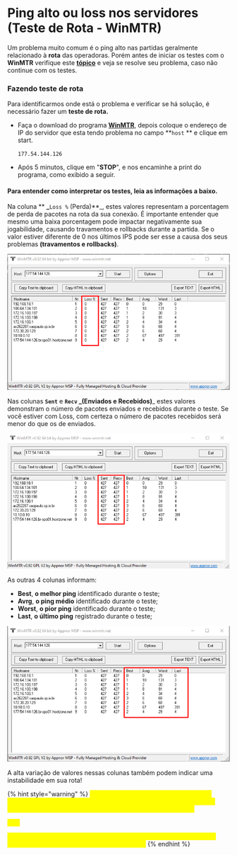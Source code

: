 # Ping alto ou loss nos servidores (Teste de Rota - WinMTR)

Um problema muito comum é o ping alto nas partidas geralmente relacionado à **rota** das operadoras. Porém antes de iniciar os testes com o **WinMTR** verifique este [**tópico**](https://docs.zkservidores.com/f.a.q-base-de-conhecimento/corrigindo-problemas-de-loos-and-choke-alto-nos-servidores) e veja se resolve seu problema, caso não continue com os testes.

### **Fazendo teste de rota**

Para identificarmos onde está o problema e verificar se há solução, é necessário fazer um **teste de rota.**

*   Faça o download do programa [**WinMTR**](https://winmtr.br.uptodown.com/windows), depois coloque o endereço de IP do servidor que esta tendo problema no campo **`host` ** e clique em start.

    ```
    177.54.144.126
    ```
* Após 5 minutos, clique em "**STOP**", e nos encaminhe a print do programa, como exibido a seguir.

#### **Para entender como interpretar os testes, leia as informações a baixo.**

Na coluna ** **_**`Loss %` (Perda)**_, estes valores representam a porcentagem de perda de pacotes na rota da sua conexão. É importante entender que mesmo uma baixa porcentagem pode impactar negativamente sua jogabilidade, causando travamentos e rollbacks durante a partida. Se o valor estiver diferente de 0 nos últimos IPS pode ser esse a causa dos seus problemas **(travamentos e rollbacks)**.

![](<../.gitbook/assets/image (29).png>)

Nas colunas **`Sent`** e **`Recv`  **_**(Enviados e Recebidos)**_ estes valores demonstram o número de pacotes enviados e recebidos durante o teste. Se você estiver com Loss, com certeza o número de pacotes recebidos será menor do que os de enviados.

![](<../.gitbook/assets/image (30).png>)

As outras 4 colunas informam:

* **Best**, **o melhor ping** identificado durante o teste;
* **Avrg**, **o ping médio** identificado durante o teste;
* **Worst**, **o pior ping** identificado durante o teste;
* **Last**, **o último ping** registrado durante o teste;

![](<../.gitbook/assets/image (27).png>)

A alta variação de valores nessas colunas também podem indicar uma instabilidade em sua rota!

{% hint style="warning" %}
<mark style="color:yellow;">**OBS: Se você enfrentar o erro “unknown hostname” verifique se o endereço de IP no campo host está correto. Geralmente isso acontece quando há espaços ou barras no IP.**</mark>

<mark style="color:yellow;">****</mark>

<mark style="color:yellow;">**Se não funcionar, tente desativar o Anti-Vírus, Windows Defender e o Firewall, depois reiniciar o programa WinMTR.**</mark>
{% endhint %}
